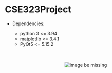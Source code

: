 # CSE323Project

- Dependencies:

  - python 3 <= 3.94 <br />
  - matplotlib <= 3.4.1 <br />
  - PyQt5 <= 5.15.2 <br />

<br />
<br />

<center><img src="https://user-images.githubusercontent.com/68788406/118363174-23ae1b00-b561-11eb-86be-77f1ae39f98e.png" alt="image be missing"></center>
